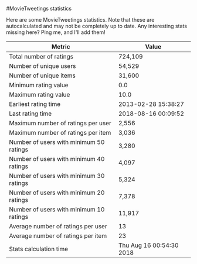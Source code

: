 #MovieTweetings statistics

Here are some MovieTweetings statistics. Note that these are autocalculated and may not be completely up to date. Any interesting stats missing here? Ping me, and I'll add them!

Metric | Value
--- | ---
Total number of ratings                 | 724,109
Number of unique users                  | 54,529
Number of unique items                  | 31,600
Minimum rating value                    | 0.0
Maximum rating value                    | 10.0
Earliest rating time                    | 2013-02-28 15:38:27
Last rating time                        | 2018-08-16 00:09:52
Maximum number of ratings per user      | 2,556
Maximum number of ratings per item      | 3,036
Number of users with minimum 50 ratings | 3,280
Number of users with minimum 40 ratings | 4,097
Number of users with minimum 30 ratings | 5,324
Number of users with minimum 20 ratings | 7,378
Number of users with minimum 10 ratings | 11,917
Average number of ratings per user      | 13
Average number of ratings per item      | 23
Stats calculation time                  | Thu Aug 16 00:54:30 2018

